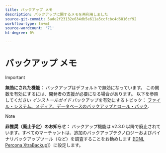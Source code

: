 ```yaml
---
title: バックアップ メモ
description: バックアップに関するメモを再利用しました
source-git-commit: 5ade2f23132e634db5e611a5ccfcbc4d6816cf92
workflow-type: tm+mt
source-wordcount: '71'
ht-degree: 0%

---
```


# バックアップ メモ

>[!IMPORTANT]
>
>**無効にされた機能：** バックアップはデフォルトで無効になっています。 この関数を有効にするには、開発者の支援が必要になる場合があります。 以下を参照してください _インストールガイド_ バックアップを有効にするトピック： [ファイル・システム、メディア、データベースのバックアップとロール・バック](https://experienceleague.adobe.com/docs/commerce-operations/installation-guide/tutorials/backup.html).

>[!NOTE]
>
>**非推奨（廃止予定）のお知らせ：** バックアップ機能は v2.3.0 以降で廃止されています。すべてのマーチャントは、追加のバックアップテクノロジーおよびバイナリバックアップツール（など）を調査することをお勧めします [[!DNL Percona XtraBackup]](https://www.percona.com/software/mysql-database/percona-xtrabackup)）に設定します。
